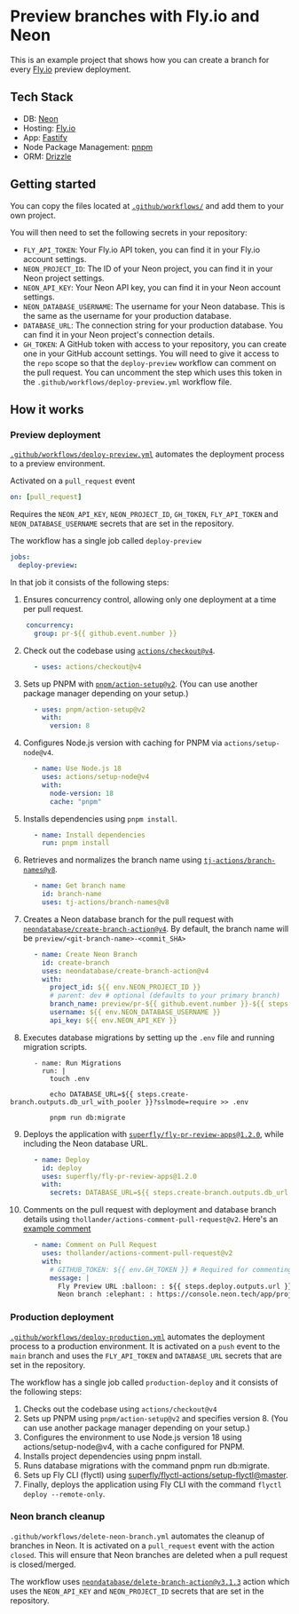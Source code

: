 # Preview branches with Fly.io and Neon

This is an example project that shows how you can create a branch for every [Fly.io](https://fly.io) preview deployment.

## Tech Stack
- DB: [Neon](https://neon.tech/)
- Hosting: [Fly.io](https://fly.io)
- App: [Fastify](https://fastify.dev/)
- Node Package Management: [pnpm](https://pnpm.io/)
- ORM: [Drizzle](https://orm.drizzle.team/)

## Getting started

You can copy the files located at [`.github/workflows/`](./.github/workflows/) and add them to your own project. 

You will then need to set the following secrets in your repository:

- `FLY_API_TOKEN`: Your Fly.io API token, you can find it in your Fly.io account settings.
- `NEON_PROJECT_ID`: The ID of your Neon project, you can find it in your Neon project settings.
- `NEON_API_KEY`: Your Neon API key, you can find it in your Neon account settings.
- `NEON_DATABASE_USERNAME`: The username for your Neon database. This is the same as the username for your production database.
- `DATABASE_URL`: The connection string for your production database. You can find it in your Neon project's connection details.
- `GH_TOKEN`: A GitHub token with access to your repository, you can create one in your GitHub account settings. You will need to give it access to the `repo` scope so that the `deploy-preview` workflow can comment on the pull request. You can uncomment the step which uses this token in the `.github/workflows/deploy-preview.yml` workflow file.

## How it works

### Preview deployment
[`.github/workflows/deploy-preview.yml`](./.github/workflows/deploy-preview.yml) automates the deployment process to a preview environment.

Activated on a `pull_request` event 
```yaml
on: [pull_request]
```

Requires the `NEON_API_KEY`, `NEON_PROJECT_ID`, `GH_TOKEN`, `FLY_API_TOKEN` and `NEON_DATABASE_USERNAME` secrets that are set in the repository.

The workflow has a single job called `deploy-preview`
```yaml
jobs:
  deploy-preview:
```
 
In that job it consists of the following steps:

1. Ensures concurrency control, allowing only one deployment at a time per pull request.
```yaml
    concurrency:
      group: pr-${{ github.event.number }}
```

2. Check out the codebase using [`actions/checkout@v4`](https://github.com/marketplace/actions/checkout).
```yaml
      - uses: actions/checkout@v4
```
3. Sets up PNPM with [`pnpm/action-setup@v2`](https://github.com/marketplace/actions/setup-pnpm). (You can use another package manager depending on your setup.)
```yaml
      - uses: pnpm/action-setup@v2
        with:
          version: 8
```
4. Configures Node.js version with caching for PNPM via `actions/setup-node@v4`.
```yaml
      - name: Use Node.js 18
        uses: actions/setup-node@v4
        with:
          node-version: 18
          cache: "pnpm"
```
5. Installs dependencies using `pnpm install`.
```yaml
      - name: Install dependencies
        run: pnpm install
```
6. Retrieves and normalizes the branch name using [`tj-actions/branch-names@v8`](https://github.com/marketplace/actions/branch-names).
```yaml
      - name: Get branch name
        id: branch-name
        uses: tj-actions/branch-names@v8
```
7. Creates a Neon database branch for the pull request with [`neondatabase/create-branch-action@v4`](https://github.com/marketplace/actions/neon-database-create-branch-action). By default, the branch name will be `preview/<git-branch-name>-<commit_SHA>`
```yaml
      - name: Create Neon Branch
        id: create-branch
        uses: neondatabase/create-branch-action@v4
        with:
          project_id: ${{ env.NEON_PROJECT_ID }}
          # parent: dev # optional (defaults to your primary branch)
          branch_name: preview/pr-${{ github.event.number }}-${{ steps.branch-name.outputs.current_branch }}
          username: ${{ env.NEON_DATABASE_USERNAME }}
          api_key: ${{ env.NEON_API_KEY }}
```
8. Executes database migrations by setting up the `.env` file and running migration scripts.
```
      - name: Run Migrations
        run: |
          touch .env

          echo DATABASE_URL=${{ steps.create-branch.outputs.db_url_with_pooler }}?sslmode=require >> .env

          pnpm run db:migrate
```
9. Deploys the application with [`superfly/fly-pr-review-apps@1.2.0`](https://github.com/marketplace/actions/github-action-for-deplying-staging-apps-on-fly-io), while including the Neon database URL.
```yaml
      - name: Deploy
        id: deploy
        uses: superfly/fly-pr-review-apps@1.2.0
        with:
          secrets: DATABASE_URL=${{ steps.create-branch.outputs.db_url }}?sslmode=require
```
10. Comments on the pull request with deployment and database branch details using `thollander/actions-comment-pull-request@v2`. Here's an [example comment](https://github.com/neondatabase/preview-branches-with-fly/pull/9#issuecomment-1924660371)
```yaml
      - name: Comment on Pull Request
        uses: thollander/actions-comment-pull-request@v2
        with:
          # GITHUB_TOKEN: ${{ env.GH_TOKEN }} # Required for commenting on pull requests for private repos
          message: |
            Fly Preview URL :balloon: : ${{ steps.deploy.outputs.url }}
            Neon branch :elephant: : https://console.neon.tech/app/projects/${{ secrets.NEON_PROJECT_ID }}/branches/${{ steps.create-branch.outputs.branch_id }}
```

### Production deployment

[`.github/workflows/deploy-production.yml`](./.github/workflows/deploy-production.yml) automates the deployment process to a production environment. It is activated on a `push` event to the `main` branch and uses the `FLY_API_TOKEN` and `DATABASE_URL` secrets that are set in the repository.

The workflow has a single job called `production-deploy` and it consists of the following steps:
1. Checks out the codebase using `actions/checkout@v4`
2. Sets up PNPM using `pnpm/action-setup@v2` and specifies version 8. (You can use another package manager depending on your setup.)
3. Configures the environment to use Node.js version 18 using actions/setup-node@v4, with a cache configured for PNPM.
4. Installs project dependencies using pnpm install.
5. Runs database migrations with the command pnpm run db:migrate.
6. Sets up Fly CLI (flyctl) using [superfly/flyctl-actions/setup-flyctl@master](https://github.com/marketplace/actions/github-action-for-flyctl).
7. Finally, deploys the application using Fly CLI with the command `flyctl deploy --remote-only`.


### Neon branch cleanup

`.github/workflows/delete-neon-branch.yml` automates the cleanup of branches in Neon. It is activated on a `pull_request` event with the action `closed`. This will ensure that Neon branches are deleted when a pull request is closed/merged.

The workflow uses [`neondatabase/delete-branch-action@v3.1.3`](https://github.com/neondatabase/delete-branch-action/tree/v3.1.3/) action which uses the `NEON_API_KEY` and `NEON_PROJECT_ID` secrets that are set in the repository.
